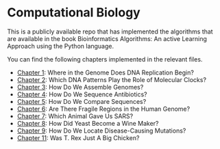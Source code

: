# Computational Biology
This is a publicly available repo that has implemented the algorithms that are available in the book Bioinformatics 
Algorithms: An active Learning Approach using the Python language.

You can find the following chapters implemented in the relevant files.

* [Chapter 1](./dna_replication.py): Where in the Genome Does DNA Replication Begin?
* [Chapter 2](./dna_patterns.py): Which DNA Patterns Play the Role of Molecular Clocks?
* [Chapter 3](./genome_assembly.py): How Do We Assemble Genomes?
* [Chapter 4](./sequencing_antibiotics.py): How Do We Sequence Antibiotics?
* [Chapter 5](./compare_sequences.py):  How Do We Compare Sequences?
* [Chapter 6](./fragile_genome.py): Are There Fragile Regions in the Human Genome?
* [Chapter 7](./evolutionary_patterns.py): Which Animal Gave Us SARS?
* [Chapter 8](./clustering_algorithms.py): How Did Yeast Become a Wine Maker? 
* [Chapter 9](./pattern_matching.py): How Do We Locate Disease-Causing Mutations?
* [Chapter 11](./peptide_sequence.py): Was T. Rex Just A Big Chicken?